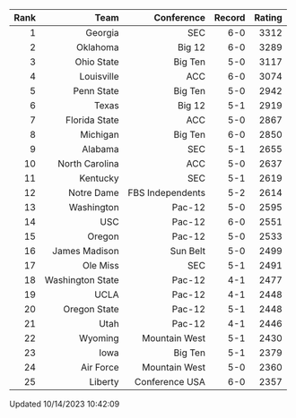 | Rank  | Team                 | Conference           | Record   | Rating |
| ---:  | ---:                 | ---:                 | ---:     | ---:   |
| 1     | Georgia              | SEC                  | 6-0      | 3312   |
| 2     | Oklahoma             | Big 12               | 6-0      | 3289   |
| 3     | Ohio State           | Big Ten              | 5-0      | 3117   |
| 4     | Louisville           | ACC                  | 6-0      | 3074   |
| 5     | Penn State           | Big Ten              | 5-0      | 2942   |
| 6     | Texas                | Big 12               | 5-1      | 2919   |
| 7     | Florida State        | ACC                  | 5-0      | 2867   |
| 8     | Michigan             | Big Ten              | 6-0      | 2850   |
| 9     | Alabama              | SEC                  | 5-1      | 2655   |
| 10    | North Carolina       | ACC                  | 5-0      | 2637   |
| 11    | Kentucky             | SEC                  | 5-1      | 2619   |
| 12    | Notre Dame           | FBS Independents     | 5-2      | 2614   |
| 13    | Washington           | Pac-12               | 5-0      | 2595   |
| 14    | USC                  | Pac-12               | 6-0      | 2551   |
| 15    | Oregon               | Pac-12               | 5-0      | 2533   |
| 16    | James Madison        | Sun Belt             | 5-0      | 2499   |
| 17    | Ole Miss             | SEC                  | 5-1      | 2491   |
| 18    | Washington State     | Pac-12               | 4-1      | 2477   |
| 19    | UCLA                 | Pac-12               | 4-1      | 2448   |
| 20    | Oregon State         | Pac-12               | 5-1      | 2448   |
| 21    | Utah                 | Pac-12               | 4-1      | 2446   |
| 22    | Wyoming              | Mountain West        | 5-1      | 2430   |
| 23    | Iowa                 | Big Ten              | 5-1      | 2379   |
| 24    | Air Force            | Mountain West        | 5-0      | 2360   |
| 25    | Liberty              | Conference USA       | 6-0      | 2357   |

Updated 10/14/2023 10:42:09
